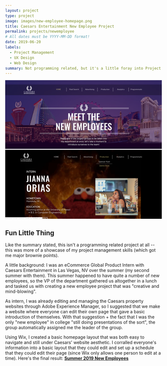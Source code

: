 ```yaml
---
layout: project
type: project
image: images/new-employee-homepage.png
title: Caesars Entertainment New Employee Project
permalink: projects/newemployee
# All dates must be YYYY-MM-DD format!
date: 2019-06-20
labels:
  - Project Management
  - UX Design 
  - Web Design
summary: Not programming related, but it's a little foray into Project Management in a business setting and it did introduce me to the basic concepts of UX/Web Design. 
---
```

<div class="ui medium rounded images">
  <img class="ui image" src="../images/new-employee-homepage.png">
  <img class="ui image" src="../images/jianna-new-employee.png">
</div>

## Fun Little Thing
Like the summary stated, this isn't a programming related project at all -- this was more of a showcase of my
project management skills (which got me major brownie points). 

A little background: I was an eCommerce Global Product Intern with Caesars Entertainment in Las Vegas, NV over
the summer (my second summer with them). This summer happened to have quite a number of new employees, so the
VP of the department gathered us altogether in a lunch and tasked us with creating a new employee project that 
was "creative and mind-blowing". 

As intern, I was already editing and managing the Caesars property websites through Adobe Experience Manager, 
so I suggested that we make a website where everyone can edit their own page that gave a basic introduction
of themselves. With that suggestion + the fact that I was the only "new employee" in college "still doing 
presentations of the sort", the group automatically assigned me the leader of the group. 

Using Wix, I created a basic homepage layout that was both easy to navigate and still under Caesars' website 
aesthetic. I corralled everyone's information into a basic layout that they could edit and set up a schedule
that they could edit their page (since Wix only allows one person to edit at a time). Here's the final result: 
**[Summer 2019 New Employees](https://joleonora.wixsite.com/new-employees-2k19")**

